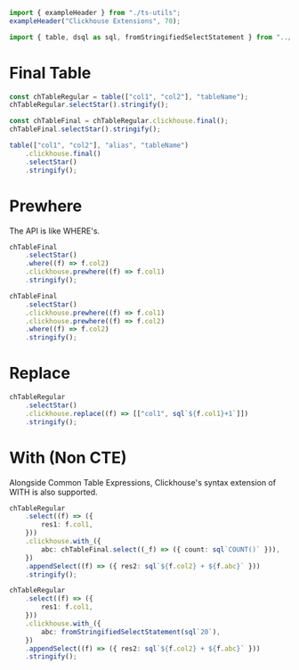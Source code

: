 ```ts eval --out=md --hide
import { exampleHeader } from "./ts-utils";
exampleHeader("Clickhouse Extensions", 70);
```

```ts eval --replacePrintedInput=../src,sql-select-ts
import { table, dsql as sql, fromStringifiedSelectStatement } from "../../src";
```

# Final Table

```ts eval --out=sql
const chTableRegular = table(["col1", "col2"], "tableName");
chTableRegular.selectStar().stringify();
```

```ts eval --out=sql
const chTableFinal = chTableRegular.clickhouse.final();
chTableFinal.selectStar().stringify();
```

```ts eval --out=sql
table(["col1", "col2"], "alias", "tableName")
    .clickhouse.final()
    .selectStar()
    .stringify();
```

# Prewhere

The API is like WHERE's.

```ts eval --out=sql
chTableFinal
    .selectStar()
    .where((f) => f.col2)
    .clickhouse.prewhere((f) => f.col1)
    .stringify();
```

```ts eval --out=sql
chTableFinal
    .selectStar()
    .clickhouse.prewhere((f) => f.col1)
    .clickhouse.prewhere((f) => f.col2)
    .where((f) => f.col2)
    .stringify();
```

# Replace

```ts eval --out=sql
chTableRegular
    .selectStar()
    .clickhouse.replace((f) => [["col1", sql`${f.col1}+1`]])
    .stringify();
```

# With (Non CTE)

Alongside Common Table Expressions, Clickhouse's syntax extension of WITH is also supported.

```ts eval --out=sql
chTableRegular
    .select((f) => ({
        res1: f.col1,
    }))
    .clickhouse.with_({
        abc: chTableFinal.select((_f) => ({ count: sql`COUNT()` })),
    })
    .appendSelect((f) => ({ res2: sql`${f.col2} + ${f.abc}` }))
    .stringify();
```

```ts eval --out=sql
chTableRegular
    .select((f) => ({
        res1: f.col1,
    }))
    .clickhouse.with_({
        abc: fromStringifiedSelectStatement(sql`20`),
    })
    .appendSelect((f) => ({ res2: sql`${f.col2} + ${f.abc}` }))
    .stringify();
```
